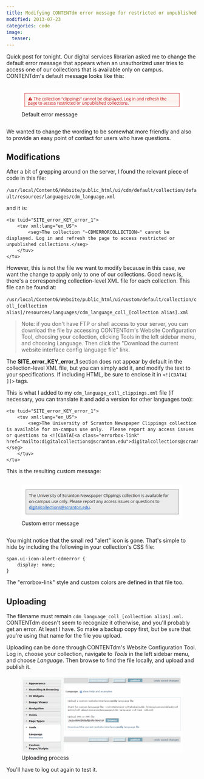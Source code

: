 ```yaml
---
title: Modifying CONTENTdm error message for restricted or unpublished collections
modified: 2013-07-23
categories: code
image:
  teaser: 
---
```


Quick post for tonight.  Our digital services librarian asked me to change the default error message that appears when an unauthorized user tries to access one of our collections that is available only on campus.  CONTENTdm's default message looks like this:

<figure style="display: inline-block;">
  <a href="/images/code/default_error.gif" title="Default error message"><img src="/images/code/default_error.gif" title="Default error message"></a>
  <figcaption>Default error message</figcaption>
</figure>

We wanted to change the wording to be somewhat more friendly and also to provide an easy point of contact for users who have questions.

## Modifications

After a bit of grepping around on the server, I found the relevant piece of code in this file: 
    
`/usr/local/Content6/Website/public_html/ui/cdm/default/collection/default/resources/languages/cdm_language.xml`
    
and it is: 

```
<tu tuid="SITE_error_KEY_error_1">
    <tuv xml:lang="en_US">
        <seg>The collection "~CDMERRORCOLLECTION~" cannot be displayed. Log in and refresh the page to access restricted or unpublished collections.</seg>
    </tuv>
</tu>
```

However, this is not the file we want to modify because in this case, we want the change to apply only to one of our collections.  Good news is, there's a corresponding collection-level XML file for each collection.  This file can be found at:

`/usr/local/Content6/Website/public_html/ui/custom/default/collection/coll_[collection alias]/resources/languages/cdm_language_coll_[collection alias].xml`

> Note: if you don't have FTP or shell access to your server, you can download the file by accessing CONTENTdm's Website Configuration Tool, choosing your collection, clicking Tools in the left sidebar menu, and choosing Language.  Then click the "Download the current website interface config language file" link.

The **SITE_error_KEY_error_1** section does not appear by default in the collection-level XML file, but you can simply add it, and modify the text to your specifications. If including HTML, be sure to enclose it in `<![CDATA[ ]]>` tags.
    
This is what I added to my `cdm_language_coll_clippings.xml` file (if necessary, you can translate it and add a version for other languages too):


```
<tu tuid="SITE_error_KEY_error_1">
    <tuv xml:lang="en_US">
        <seg>The University of Scranton Newspaper Clippings collection is available for on-campus use only.  Please report any access issues or questions to <![CDATA[<a class="errorbox-link" href="mailto:digitalcollections@scranton.edu">digitalcollections@scranton.edu</a>]]>.</seg>
    </tuv>
</tu>
```

This is the resulting custom message:

<figure style="display: inline-block;">
  <a href="/images/code/custom_error1.gif" title="Custom error message"><img src="/images/code/custom_error1.gif" title="Custom error message"></a>
  <figcaption>Custom error message</figcaption>
</figure>
    
You might notice that the small red "alert" icon is gone.  That's simple to hide by including the following in your collection's CSS file:

```
span.ui-icon-alert-cdmerror {   
    display: none;
}
```

The "errorbox-link" style and custom colors are defined in that file too.

## Uploading

The filename must remain `cdm_language_coll_[collection alias].xml`.  CONTENTdm doesn't seem to recognize it otherwise, and you'll probably get an error.  At least I have.  So make a backup copy first, but be sure that you're using that name for the file you upload.  
    
Uploading can be done through CONTENTdm's Website Configuration Tool.  Log in, choose your collection, navigate to *Tools* in the left sidebar menu, and choose *Language*. Then browse to find the file locally, and upload and publish it.
    
<figure>
  <a href="/images/code/xml_upload.gif" title="Uploading process"><img src="/images/code/xml_upload.gif" title="Uploading process"></a>
  <figcaption>Uploading process</figcaption>
</figure>
    
You'll have to log out again to test it.
